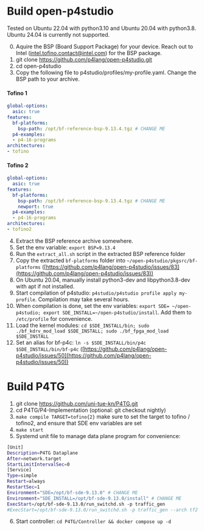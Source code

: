 # Build open-p4studio

Tested on Ubuntu 22.04 with python3.10 and Ubuntu 20.04 with python3.8. Ubuntu 24.04 is currently not supported.

0. Aquire the BSP (Board Support Package) for your device. Reach out to Intel (intel.tofino.contact@intel.com) for the BSP package.
1. git clone https://github.com/p4lang/open-p4studio.git
2. cd open-p4studio
3. Copy the following file to p4studio/profiles/my-profile.yaml. Change the BSP path to your archive.

#### Tofino 1
```yaml
global-options:
  asic: true
features:
  bf-platforms:
    bsp-path: /opt/bf-reference-bsp-9.13.4.tgz # CHANGE ME
  p4-examples:
  - p4-16-programs
architectures:
- tofino
```

#### Tofino 2
```yaml
global-options:
  asic: true
features:
  bf-platforms:
    bsp-path: /opt/bf-reference-bsp-9.13.4.tgz # CHANGE ME
    newport: true
  p4-examples:
  - p4-16-programs
architectures:
- tofino2
```

4. Extract the BSP reference archive somewhere.
5. Set the env variable: `export BSP=9.13.4`
6. Run the `extract_all.sh` script in the extracted BSP reference folder
7. Copy the extracted `bf-platforms` folder into `~/open-p4studio/pkgsrc/bf-platforms`  ([https://github.com/p4lang/open-p4studio/issues/83](https://github.com/p4lang/open-p4studio/issues/83))
8. On Ubuntu 20.04, manually install python3-dev and libpython3.8-dev with apt if not installed.
9. Start compilation of p4studio: `p4studio/p4studio profile apply my-profile`. Compilation may take several hours.
10. When compilation is done, set the env variables: `export SDE= ~/open-p4studio; export SDE_INSTALL=~/open-p4studio/install`. Add them to `/etc/profile` for convenience.
11. Load the kernel modules: `cd $SDE_INSTALL/bin; sudo ./bf_kdrv_mod_load $SDE_INSTALL; sudo ./bf_fpga_mod_load $SDE_INSTALL`
12. Set an alias for bf-p4c: `ln -s $SDE_INSTALL/bin/p4c $SDE_INSTALL/bin/bf-p4c`   ([https://github.com/p4lang/open-p4studio/issues/50](https://github.com/p4lang/open-p4studio/issues/50))

# Build P4TG

1. git clone https://github.com/uni-tue-kn/P4TG.git
2. cd P4TG/P4-Implementation  (optional: git checkout nightly)
3. `make compile TARGET=tofino{2}` make sure to set the target to tofino / tofino2, and ensure that SDE env variables are set
4. `make start`
5. Systemd unit file to manage data plane program for convenience:

```bash
[Unit]
Description=P4TG Dataplane
After=network.target
StartLimitIntervalSec=0
[Service]
Type=simple
Restart=always
RestartSec=1
Environment="SDE=/opt/bf-sde-9.13.0" # CHANGE ME
Environment="SDE_INSTALL=/opt/bf-sde-9.13.0/install" # CHANGE ME
ExecStart=/opt/bf-sde-9.13.0/run_switchd.sh -p traffic_gen
#ExecStart=/opt/bf-sde-9.13.0/run_switchd.sh -p traffic_gen --arch tf2 #TOFINO 2
```

6. Start controller: `cd P4TG/Controller && docker compose up -d`